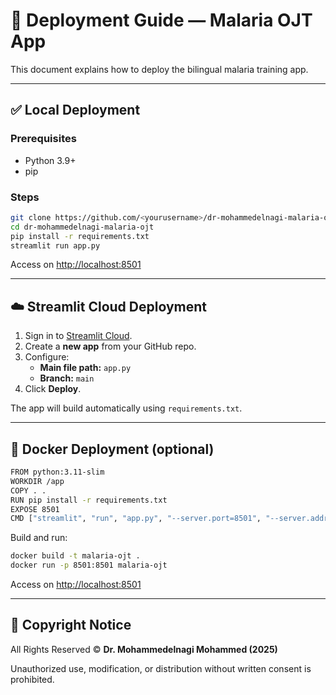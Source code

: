 
# 🚀 Deployment Guide — Malaria OJT App

This document explains how to deploy the bilingual malaria training app.

---

## ✅ Local Deployment
### Prerequisites
- Python 3.9+
- pip

### Steps
```bash
git clone https://github.com/<yourusername>/dr-mohammedelnagi-malaria-ojt.git
cd dr-mohammedelnagi-malaria-ojt
pip install -r requirements.txt
streamlit run app.py
```
Access on [http://localhost:8501](http://localhost:8501)

---

## ☁️ Streamlit Cloud Deployment
1. Sign in to [Streamlit Cloud](https://streamlit.io/cloud).
2. Create a **new app** from your GitHub repo.
3. Configure:
   - **Main file path:** `app.py`
   - **Branch:** `main`
4. Click **Deploy**.

The app will build automatically using `requirements.txt`.

---

## 🐳 Docker Deployment (optional)
```bash
FROM python:3.11-slim
WORKDIR /app
COPY . .
RUN pip install -r requirements.txt
EXPOSE 8501
CMD ["streamlit", "run", "app.py", "--server.port=8501", "--server.address=0.0.0.0"]
```

Build and run:
```bash
docker build -t malaria-ojt .
docker run -p 8501:8501 malaria-ojt
```

Access on [http://localhost:8501](http://localhost:8501)

---

## 🔐 Copyright Notice
All Rights Reserved © **Dr. Mohammedelnagi Mohammed (2025)**

Unauthorized use, modification, or distribution without written consent is prohibited.
